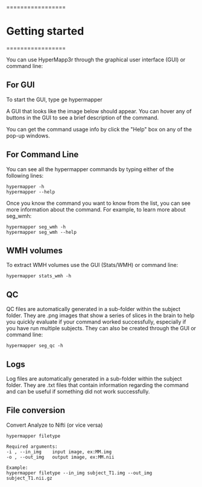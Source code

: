 =================
# Getting started
=================

You can use HyperMapp3r through the graphical user interface (GUI) or command line:

## For GUI

To start the GUI, type
ge
    hypermapper

A GUI that looks like the image below should appear. You can hover any of buttons in the GUI to see a brief description of the command.


You can get the command usage info by click the "Help" box on any of the pop-up windows.


## For Command Line

You can see all the hypermapper commands by typing either of the following lines:

    hypermapper -h
    hypermapper --help

Once you know the command you want to know from the list, you can see more information about the command. For example, to learn more about seg_wmh:

    hypermapper seg_wmh -h
    hypermapper seg_wmh --help

## WMH volumes
To extract WMH volumes use the GUI (Stats/WMH) or command line:

    hypermapper stats_wmh -h

## QC
QC files are automatically generated in a sub-folder within the subject folder.
They are .png images that show a series of slices in the brain to
help you quickly evaluate if your command worked successfully,
especially if you have run multiple subjects.
They can also be created through the GUI or command line:

    hypermapper seg_qc -h


## Logs
Log files are automatically generated in a sub-folder within the subject folder.
They are .txt files that contain information regarding the command
and can be useful if something did not work successfully.

## File conversion

Convert Analyze to Nifti (or vice versa)

    hypermapper filetype

    Required arguments:
    -i , --in_img    input image, ex:MM.img
    -o , --out_img   output image, ex:MM.nii

    Example:
    hypermapper filetype --in_img subject_T1.img --out_img subject_T1.nii.gz


